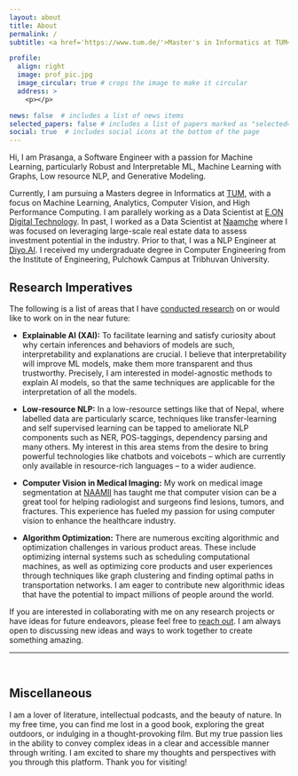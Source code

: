 ```yaml
---
layout: about
title: About
permalink: /
subtitle: <a href='https://www.tum.de/'>Master's in Informatics at TUM</a>, Lifelong learner.

profile:
  align: right
  image: prof_pic.jpg
  image_circular: true # crops the image to make it circular
  address: >
    <p></p>

news: false  # includes a list of news items
selected_papers: false # includes a list of papers marked as "selected={true}"
social: true  # includes social icons at the bottom of the page
---
```


Hi, I am Prasanga, a Software Engineer with a passion for Machine Learning, particularly Robust and Interpretable ML, Machine Learning with Graphs, Low resource NLP, and Generative Modeling.

Currently, I am pursuing a Masters degree in Informatics at [TUM](https://www.tum.de/en/), with a focus on Machine Learning, Analytics, Computer Vision, and High Performance Computing. I am parallely working as a Data Scientist at [E.ON Digital Technology](https://www.eon.com/en.html). In past, I worked as a Data Scientist at [Naamche](https://www.naamche.com/) where I was focused on leveraging large-scale real estate data to assess investment potential in the industry. Prior to that, I was a NLP Engineer at [Diyo.AI](https://diyo.ai/). I received my undergraduate degree in Computer Engineering from the Institute of Engineering, Pulchowk Campus at Tribhuvan University.

## Research Imperatives

The following is a list of areas that I have [conducted research](/publications) on or would like to work on in the near future:

- **Explainable AI (XAI):** To facilitate learning and satisfy curiosity about why certain inferences and behaviors of models are such, interpretability and explanations are crucial. I believe that interpretability will improve ML models, make them more transparent and thus trustworthy. Precisely, I am interested in model-agnostic methods to explain AI models, so that the same techniques are applicable for the interpretation of all the models. 

- **Low-resource NLP:** In a low-resource settings like that of Nepal, where labelled data are particularly scarce, techniques like transfer-learning and self supervised learning can be tapped to ameliorate NLP components such as NER, POS-taggings, dependency parsing and many others. My interest in this area stems from the desire to bring powerful technologies like chatbots and voicebots – which are currently only available in resource-rich languages – to a wider audience.

- **Computer Vision in Medical Imaging:** My work on medical image segmentation at [NAAMII](https://www.naamii.org.np/) has taught me that computer vision can be a great tool for helping radiologist and surgeons find lesions, tumors, and fractures. This experience has fueled my passion for using computer vision to enhance the healthcare industry.

- **Algorithm Optimization:** There are numerous exciting algorithmic and optimization challenges in various product areas. These include optimizing internal systems such as scheduling computational machines, as well as optimizing core products and user experiences through techniques like graph clustering and finding optimal paths in transportation networks. I am eager to contribute new algorithmic ideas that have the potential to impact millions of people around the world.

If you are interested in collaborating with me on any research projects or have ideas for future endeavors, please feel free to [reach out](/contact). I am always open to discussing new ideas and ways to work together to create something amazing.

---
<br />

## Miscellaneous

I am a lover of literature, intellectual podcasts, and the beauty of nature. In my free time, you can find me lost in a good book, exploring the great outdoors, or indulging in a thought-provoking film. But my true passion lies in the ability to convey complex ideas in a clear and accessible manner through writing. I am excited to share my thoughts and perspectives with you through this platform. Thank you for visiting!
